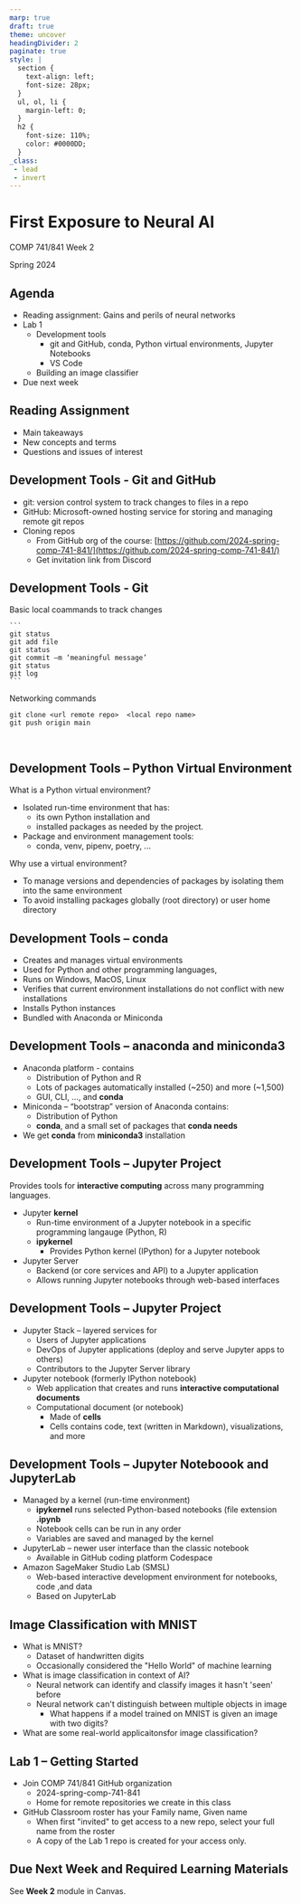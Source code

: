 ```yaml
---
marp: true
draft: true
theme: uncover
headingDivider: 2
paginate: true
style: |
  section {
    text-align: left;
    font-size: 28px;
  }
  ul, ol, li {
    margin-left: 0;
  }
  h2 {
    font-size: 110%;
    color: #0000DD;
  }
_class:
 - lead
 - invert
---
```


# First Exposure to Neural AI
COMP 741/841 Week 2​

Spring 2024

## Agenda​
- Reading assignment: Gains and perils of neural networks
- Lab 1 
    - Development tools​
        - git and GitHub, conda, Python virtual environments, Jupyter Notebooks​
        - VS Code
    - Building  an image classifier
- Due next week

## Reading Assignment
- Main takeaways
- New concepts and terms
- Questions and issues of interest 

## Development Tools - Git​ and GitHub
- git: version control system​ to track changes to files in a repo
- GitHub: Microsoft-owned hosting service for storing and managing remote git repos​
- Cloning repos​
    - From GitHub org of the course: [https://github.com/2024-spring-comp-741-841/](https://github.com/2024-spring-comp-741-841/) ​
    - Get invitation link from Discord

## Development Tools - Git​
Basic local coammands to track changes

    ```
    git status​
    git add file​
    git status​
    git commit –m ‘meaningful message’​
    git status​
    git log
    ```
Networking commands

```
git clone <url remote repo>  <local repo name>
git push origin main
```
 ​
## Development Tools – Python Virtual Environment​
What is a Python virtual environment?​
- Isolated run-time environment that has:
    - its own Python installation and 
    - installed packages as needed by the project.
- Package and environment management tools:
    - conda, venv, pipenv, poetry, ...

Why use a virtual environment?​
- To manage versions  and dependencies of packages by isolating them into the same environment​
- To avoid installing packages globally (root directory) or user home directory​

## Development Tools – conda​
- Creates and manages virtual environments​
- Used for Python and other programming languages, 
- Runs on Windows, MacOS, Linux​
- Verifies that current environment installations do not conflict with new installations​
- Installs Python instances​
- Bundled with Anaconda or Miniconda​

## Development Tools – anaconda and miniconda3
- Anaconda platform - contains​
    - Distribution of Python and R​
    - Lots of packages automatically installed (~250) and more (~1,500)​
    - GUI, CLI, …, and **conda**​
- Miniconda – “bootstrap” version of Anaconda contains:​
    - Distribution of Python​
    - **conda**, and a small set of packages that **conda needs​**
- We get **conda** from **miniconda3** installation

## Development Tools – Jupyter Project​
Provides tools for **interactive computing** across many programming languages​.

- Jupyter **kernel**​
    - Run-time environment of a Jupyter notebook in a specific programming langauge 
    (Python, R)
    - **ipykernel**
        - Provides Python kernel (IPython) for a Jupyter notebook
- Jupyter Server​
    - Backend (or core services and API) to a Jupyter application​
    - Allows running Jupyter notebooks through web-based interfaces

## Development Tools – Jupyter Project​
- Jupyter Stack – layered services for​
    - Users of Jupyter applications​
    - DevOps of Jupyter applications (deploy and serve Jupyter apps to others)​
    - Contributors to the Jupyter Server library​
- Jupyter notebook (formerly IPython notebook)​
    - Web application that creates and runs **interactive  computational documents​**
    - Computational document (or notebook)​
        - Made of **cells** ​
        - Cells contains code, text (written in Markdown), visualizations, and more​

## Development Tools – Jupyter Noteboook and JupyterLab
- Managed by a kernel (run-time environment)​
    - **ipykernel** runs selected Python-based notebooks (file extension **.ipynb**​
    - Notebook cells can be run in any order​
    - Variables are saved and managed by the kernel​
- JupyterLab – newer user interface than the classic notebook​
    - Available in GitHub coding platform Codespace​
- Amazon SageMaker Studio Lab (SMSL)​
    - Web-based interactive development environment for notebooks, code ,and data​
    - Based on JupyterLab​
    ​
## Image Classification with MNIST​
- What is MNIST?​
    - Dataset of handwritten digits​
    - Occasionally considered the "Hello World" of machine learning
- What is image classification in context of AI?​
    - Neural network can identify and classify images it hasn't 'seen' before​
    - Neural network can't distinguish between multiple objects in image​
        - What happens if a model trained on MNIST is given an image with two digits?​
- What are some real-world applicaitonsfor image classification?​

## Lab 1 – Getting Started​
- Join COMP 741/841 GitHub organization​
    - 2024-spring-comp-741-841​
    - Home for remote repositories we create in this class
- GitHub Classroom roster has your Family name, Given name
    - When first "invited" to get access to a new repo, select your full name from the roster
    - A copy of the Lab 1 repo is created for your access only.

## Due Next Week and Required Learning Materials
See **Week 2** module in Canvas. 